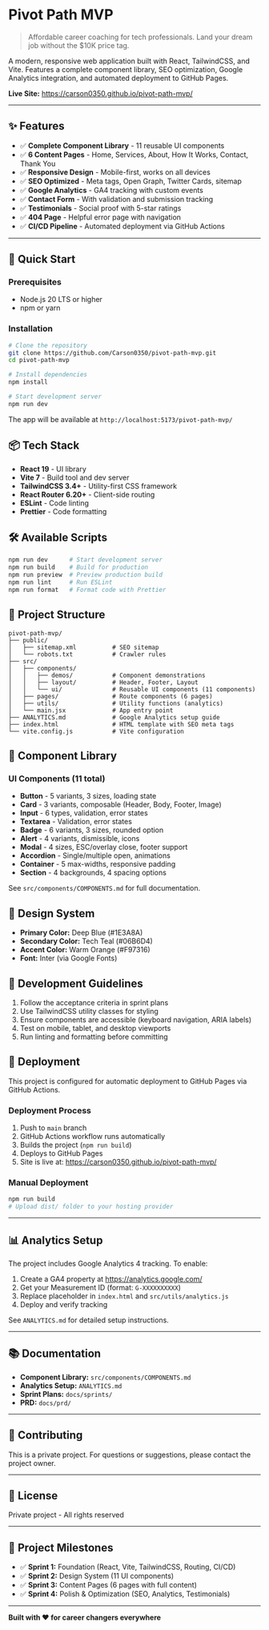 # Pivot Path MVP

> Affordable career coaching for tech professionals. Land your dream job without the $10K price tag.

A modern, responsive web application built with React, TailwindCSS, and Vite. Features a complete component library, SEO optimization, Google Analytics integration, and automated deployment to GitHub Pages.

**Live Site:** https://carson0350.github.io/pivot-path-mvp/

---

## ✨ Features

- ✅ **Complete Component Library** - 11 reusable UI components
- ✅ **6 Content Pages** - Home, Services, About, How It Works, Contact, Thank You
- ✅ **Responsive Design** - Mobile-first, works on all devices
- ✅ **SEO Optimized** - Meta tags, Open Graph, Twitter Cards, sitemap
- ✅ **Google Analytics** - GA4 tracking with custom events
- ✅ **Contact Form** - With validation and submission tracking
- ✅ **Testimonials** - Social proof with 5-star ratings
- ✅ **404 Page** - Helpful error page with navigation
- ✅ **CI/CD Pipeline** - Automated deployment via GitHub Actions

---

## 🚀 Quick Start

### Prerequisites
- Node.js 20 LTS or higher
- npm or yarn

### Installation

```bash
# Clone the repository
git clone https://github.com/Carson0350/pivot-path-mvp.git
cd pivot-path-mvp

# Install dependencies
npm install

# Start development server
npm run dev
```

The app will be available at `http://localhost:5173/pivot-path-mvp/`

## 📦 Tech Stack

- **React 19** - UI library
- **Vite 7** - Build tool and dev server
- **TailwindCSS 3.4+** - Utility-first CSS framework
- **React Router 6.20+** - Client-side routing
- **ESLint** - Code linting
- **Prettier** - Code formatting

## 🛠️ Available Scripts

```bash
npm run dev      # Start development server
npm run build    # Build for production
npm run preview  # Preview production build
npm run lint     # Run ESLint
npm run format   # Format code with Prettier
```

## 📁 Project Structure

```
pivot-path-mvp/
├── public/
│   ├── sitemap.xml          # SEO sitemap
│   └── robots.txt           # Crawler rules
├── src/
│   ├── components/
│   │   ├── demos/           # Component demonstrations
│   │   ├── layout/          # Header, Footer, Layout
│   │   └── ui/              # Reusable UI components (11 components)
│   ├── pages/               # Route components (6 pages)
│   ├── utils/               # Utility functions (analytics)
│   └── main.jsx             # App entry point
├── ANALYTICS.md             # Google Analytics setup guide
├── index.html               # HTML template with SEO meta tags
└── vite.config.js           # Vite configuration
```

## 🎨 Component Library

### UI Components (11 total)
- **Button** - 5 variants, 3 sizes, loading state
- **Card** - 3 variants, composable (Header, Body, Footer, Image)
- **Input** - 6 types, validation, error states
- **Textarea** - Validation, error states
- **Badge** - 6 variants, 3 sizes, rounded option
- **Alert** - 4 variants, dismissible, icons
- **Modal** - 4 sizes, ESC/overlay close, footer support
- **Accordion** - Single/multiple open, animations
- **Container** - 5 max-widths, responsive padding
- **Section** - 4 backgrounds, 4 spacing options

See `src/components/COMPONENTS.md` for full documentation.

## 🎨 Design System

- **Primary Color:** Deep Blue (#1E3A8A)
- **Secondary Color:** Tech Teal (#06B6D4)
- **Accent Color:** Warm Orange (#F97316)
- **Font:** Inter (via Google Fonts)

## 📝 Development Guidelines

1. Follow the acceptance criteria in sprint plans
2. Use TailwindCSS utility classes for styling
3. Ensure components are accessible (keyboard navigation, ARIA labels)
4. Test on mobile, tablet, and desktop viewports
5. Run linting and formatting before committing

## 🚢 Deployment

This project is configured for automatic deployment to GitHub Pages via GitHub Actions.

### Deployment Process
1. Push to `main` branch
2. GitHub Actions workflow runs automatically
3. Builds the project (`npm run build`)
4. Deploys to GitHub Pages
5. Site is live at: https://carson0350.github.io/pivot-path-mvp/

### Manual Deployment
```bash
npm run build
# Upload dist/ folder to your hosting provider
```

---

## 📊 Analytics Setup

The project includes Google Analytics 4 tracking. To enable:

1. Create a GA4 property at https://analytics.google.com/
2. Get your Measurement ID (format: `G-XXXXXXXXXX`)
3. Replace placeholder in `index.html` and `src/utils/analytics.js`
4. Deploy and verify tracking

See `ANALYTICS.md` for detailed setup instructions.

---

## 📚 Documentation

- **Component Library:** `src/components/COMPONENTS.md`
- **Analytics Setup:** `ANALYTICS.md`
- **Sprint Plans:** `docs/sprints/`
- **PRD:** `docs/prd/`

---

## 🤝 Contributing

This is a private project. For questions or suggestions, please contact the project owner.

---

## 📄 License

Private project - All rights reserved

---

## 🎯 Project Milestones

- ✅ **Sprint 1:** Foundation (React, Vite, TailwindCSS, Routing, CI/CD)
- ✅ **Sprint 2:** Design System (11 UI components)
- ✅ **Sprint 3:** Content Pages (6 pages with full content)
- ✅ **Sprint 4:** Polish & Optimization (SEO, Analytics, Testimonials)

---

**Built with ❤️ for career changers everywhere**
